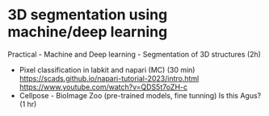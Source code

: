 # 3D segmentation using machine/deep learning

Practical \- Machine and Deep learning \- Segmentation of 3D structures (2h)  

- Pixel classification in labkit and napari (MC) (30 min)
https://scads.github.io/napari-tutorial-2023/intro.html https://www.youtube.com/watch?v=QDS5t7oZH-c
- Cellpose \- BioImage Zoo (pre-trained models, fine tunning) Is this Agus? (1 hr)  
